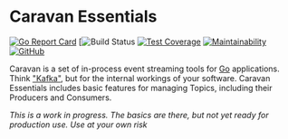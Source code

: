 # Caravan Essentials

[![Go Report Card](https://goreportcard.com/badge/github.com/caravan/essentials?nocache=1)](https://goreportcard.com/report/github.com/caravan/essentials) [![![Build Status](https://app.travis-ci.com/caravan/essentials.svg?branch=main)](https://app.travis-ci.com/caravan/essentials) [![Test Coverage](https://api.codeclimate.com/v1/badges/ee02654a373b899dc78d/test_coverage)](https://codeclimate.com/github/caravan/essentials/test_coverage) [![Maintainability](https://api.codeclimate.com/v1/badges/ee02654a373b899dc78d/maintainability)](https://codeclimate.com/github/caravan/essentials/maintainability) [![GitHub](https://img.shields.io/github/license/caravan/essentials)](https://github.com/caravan/essentials/blob/main/LICENSE.md)

Caravan is a set of in-process event streaming tools for [Go](https://golang.org/) applications. Think ["Kafka"](https://kafka.apache.org), but for the internal workings of your software. Caravan Essentials includes basic features for managing Topics, including their Producers and Consumers.

_This is a work in progress. The basics are there, but not yet ready for production use. Use at your own risk_
